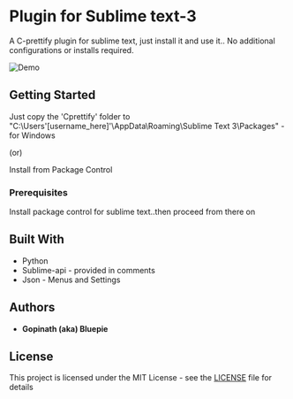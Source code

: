 # Plugin for Sublime text-3

A C-prettify plugin for sublime text, just install it and use it.. No additional configurations or installs required.

![Demo](http://imdead.esy.es/img/functions.gif)

## Getting Started

Just copy the 'Cprettify' folder to  "C:\Users\'[username_here]'\AppData\Roaming\Sublime Text 3\Packages\" -for Windows

(or)

Install from Package Control

### Prerequisites

Install package control for sublime text..then proceed from there on

## Built With

* Python 
* Sublime-api - provided in comments
* Json - Menus and Settings

## Authors

* **Gopinath (aka) Bluepie** 

## License

This project is licensed under the MIT License - see the [LICENSE](LICENSE) file for details
